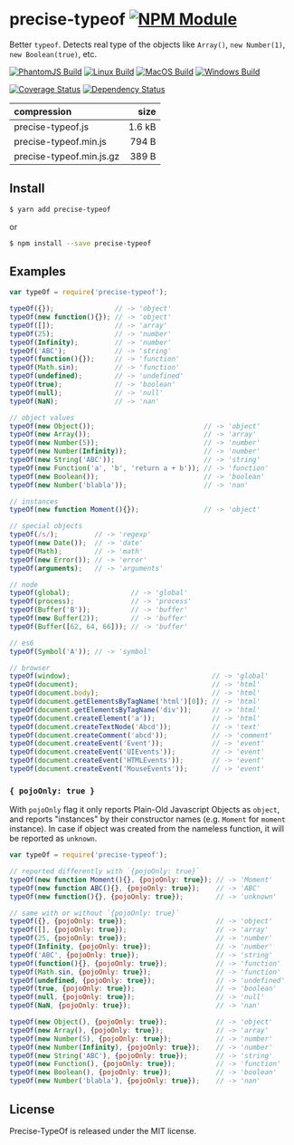 # precise-typeof [![NPM Module](https://img.shields.io/npm/v/precise-typeof.svg?style=flat)](https://www.npmjs.com/package/precise-typeof)

Better `typeof`. Detects real type of the objects like `Array()`, `new Number(1)`, `new Boolean(true)`, etc.

[![PhantomJS Build](https://img.shields.io/travis/alexindigo/precise-typeof/master.svg?label=browser&style=flat)](https://travis-ci.org/alexindigo/precise-typeof)
[![Linux Build](https://img.shields.io/travis/alexindigo/precise-typeof/master.svg?label=linux:6.x-10.x&style=flat)](https://travis-ci.org/alexindigo/precise-typeof)
[![MacOS Build](https://img.shields.io/travis/alexindigo/precise-typeof/master.svg?label=macos:6.x-10.x&style=flat)](https://travis-ci.org/alexindigo/precise-typeof)
[![Windows Build](https://img.shields.io/appveyor/ci/alexindigo/precise-typeof/master.svg?label=windows:6.x-10.x&style=flat)](https://ci.appveyor.com/project/alexindigo/precise-typeof)

[![Coverage Status](https://img.shields.io/coveralls/alexindigo/precise-typeof/master.svg?label=code+coverage&style=flat)](https://coveralls.io/github/alexindigo/precise-typeof?branch=master)
[![Dependency Status](https://img.shields.io/david/alexindigo/precise-typeof.svg?style=flat)](https://david-dm.org/alexindigo/precise-typeof)

<!-- Not yet ![Readme](https://img.shields.io/badge/readme-tested-brightgreen.svg?style=flat)
Too many false positives [![Codacy Badge](https://img.shields.io/codacy/5f1289b78b7346498797f9f3cd674408.svg)](https://www.codacy.com/app/alexindigo/precise-typeof) -->

| compression              |   size |
| :----------------------- | -----: |
| precise-typeof.js        | 1.6 kB |
| precise-typeof.min.js    |  794 B |
| precise-typeof.min.js.gz |  389 B |


## Install

```sh
$ yarn add precise-typeof
```

or

```sh
$ npm install --save precise-typeof
```

## Examples

```javascript
var typeOf = require('precise-typeof');

typeOf({});               // -> 'object'
typeOf(new function(){}); // -> 'object'
typeOf([]);               // -> 'array'
typeOf(25);               // -> 'number'
typeOf(Infinity);         // -> 'number'
typeOf('ABC');            // -> 'string'
typeOf(function(){});     // -> 'function'
typeOf(Math.sin);         // -> 'function'
typeOf(undefined);        // -> 'undefined'
typeOf(true);             // -> 'boolean'
typeOf(null);             // -> 'null'
typeOf(NaN);              // -> 'nan'

// object values
typeOf(new Object());                           // -> 'object'
typeOf(new Array());                            // -> 'array'
typeOf(new Number(5));                          // -> 'number'
typeOf(new Number(Infinity));                   // -> 'number'
typeOf(new String('ABC'));                      // -> 'string'
typeOf(new Function('a', 'b', 'return a + b')); // -> 'function'
typeOf(new Boolean());                          // -> 'boolean'
typeOf(new Number('blabla'));                   // -> 'nan'

// instances
typeOf(new function Moment(){});                // -> 'object'

// special objects
typeOf(/s/);         // -> 'regexp'
typeOf(new Date());  // -> 'date'
typeOf(Math);        // -> 'math'
typeOf(new Error()); // -> 'error'
typeOf(arguments);   // -> 'arguments'

// node
typeOf(global);               // -> 'global'
typeOf(process);              // -> 'process'
typeOf(Buffer('B'));          // -> 'buffer'
typeOf(new Buffer(2));        // -> 'buffer'
typeOf(Buffer([62, 64, 66])); // -> 'buffer'

// es6
typeOf(Symbol('A')); // -> 'symbol'

// browser
typeOf(window);                                   // -> 'global'
typeOf(document);                                 // -> 'html'
typeOf(document.body);                            // -> 'html'
typeOf(document.getElementsByTagName('html')[0]); // -> 'html'
typeOf(document.getElementsByTagName('div'));     // -> 'html'
typeOf(document.createElement('a'));              // -> 'html'
typeOf(document.createTextNode('Abcd'));          // -> 'text'
typeOf(document.createComment('abcd'));           // -> 'comment'
typeOf(document.createEvent('Event'));            // -> 'event'
typeOf(document.createEvent('UIEvents'));         // -> 'event'
typeOf(document.createEvent('HTMLEvents'));       // -> 'event'
typeOf(document.createEvent('MouseEvents'));      // -> 'event'
```

### `{ pojoOnly: true }`

With `pojoOnly` flag it only reports Plain-Old Javascript Objects as `object`,
and reports "instances" by their constructor names (e.g. `Moment` for `moment` instance).
In case if object was created from the nameless function, it will be reported as `unknown`.

```javascript
var typeOf = require('precise-typeof');

// reported differently with `{pojoOnly: true}`
typeOf(new function Moment(){}, {pojoOnly: true}); // -> 'Moment'
typeOf(new function ABC(){}, {pojoOnly: true});    // -> 'ABC'
typeOf(new function(){}, {pojoOnly: true});        // -> 'unknown'

// same with or without `{pojoOnly: true}`
typeOf({}, {pojoOnly: true});                      // -> 'object'
typeOf([], {pojoOnly: true});                      // -> 'array'
typeOf(25, {pojoOnly: true});                      // -> 'number'
typeOf(Infinity, {pojoOnly: true});                // -> 'number'
typeOf('ABC', {pojoOnly: true});                   // -> 'string'
typeOf(function(){}, {pojoOnly: true});            // -> 'function'
typeOf(Math.sin, {pojoOnly: true});                // -> 'function'
typeOf(undefined, {pojoOnly: true});               // -> 'undefined'
typeOf(true, {pojoOnly: true});                    // -> 'boolean'
typeOf(null, {pojoOnly: true});                    // -> 'null'
typeOf(NaN, {pojoOnly: true});                     // -> 'nan'

typeOf(new Object(), {pojoOnly: true});            // -> 'object'
typeOf(new Array(), {pojoOnly: true});             // -> 'array'
typeOf(new Number(5), {pojoOnly: true});           // -> 'number'
typeOf(new Number(Infinity), {pojoOnly: true});    // -> 'number'
typeOf(new String('ABC'), {pojoOnly: true});       // -> 'string'
typeOf(new Function(), {pojoOnly: true});          // -> 'function'
typeOf(new Boolean(), {pojoOnly: true});           // -> 'boolean'
typeOf(new Number('blabla'), {pojoOnly: true});    // -> 'nan'
```

## License

Precise-TypeOf is released under the MIT license.
